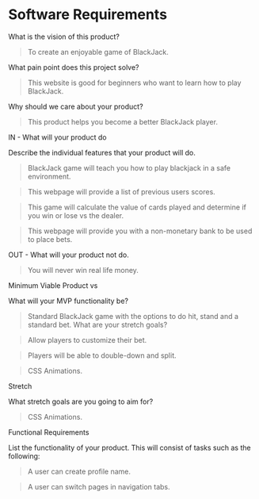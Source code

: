 # Software Requirements

What is the vision of this product?

>To create an enjoyable game of BlackJack.

What pain point does this project solve?

>This website is good for beginners who want to learn how to play BlackJack.

Why should we care about your product?

>This product helps you become a better BlackJack player.


IN - What will your product do

Describe the individual features that your product will do.

>BlackJack game will teach you how to play blackjack in a safe environment.

>This webpage will provide a list of previous users scores.

>This game will calculate the value of cards played and determine if you win or lose vs the dealer.

>This webpage will provide you with a non-monetary bank to be used to place bets.

OUT - What will your product not do.

>You will never win real life money.


Minimum Viable Product vs

What will your MVP functionality be?

>Standard BlackJack game with the options to do  hit, stand and a standard bet.
What are your stretch goals?

>Allow players to customize their bet.

>Players will be able to double-down and split.

>CSS Animations.

Stretch

What stretch goals are you going to aim for?

>CSS Animations.

Functional Requirements

List the functionality of your product. This will consist of tasks such as the following:

>A user can create profile name.

>A user can switch pages in navigation tabs.
